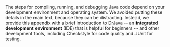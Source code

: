 The steps for compiling, running, and debugging Java code depend on your development environment and operating system.
We avoided putting these details in the main text, because they can be distracting.
Instead, we provide this appendix with a brief introduction to DrJava -- an **integrated development environment** (IDE) that is helpful for beginners -- and other development tools, including Checkstyle for code quality and JUnit for testing.